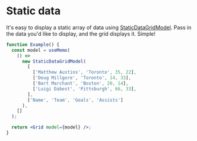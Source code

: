 # Static data

It's easy to display a static array of data using [StaticDataGridModel](https://github.com/deephaven/web-client-ui/blob/main/packages/grid/src/StaticDataGridModel.ts). Pass in the data you'd like to display, and the grid displays it. Simple!

```jsx live
function Example() {
  const model = useMemo(
    () =>
      new StaticDataGridModel(
        [
          ['Matthew Austins', 'Toronto', 35, 22],
          ['Doug Millgore', 'Toronto', 14, 33],
          ['Bart Marchant', 'Boston', 20, 14],
          ['Luigi Dabest', 'Pittsburgh', 66, 33],
        ],
        ['Name', 'Team', 'Goals', 'Assists']
      ),
    []
  );

  return <Grid model={model} />;
}
```
